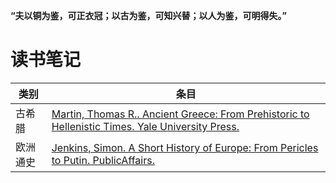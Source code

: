 **“夫以铜为鉴，可正衣冠；以古为鉴，可知兴替；以人为鉴，可明得失。”**



# 读书笔记

| 类别     | 条目                                                         |
| -------- | ------------------------------------------------------------ |
| 古希腊   | [Martin, Thomas R.. Ancient Greece: From Prehistoric to Hellenistic Times. Yale University Press.](https://github.com/kenkaku/history/blob/main/古希腊/古希腊简史-Martin.md) |
| 欧洲通史 | [Jenkins, Simon. A Short History of Europe: From Pericles to Putin. PublicAffairs.](https://github.com/kenkaku/history/blob/main/欧洲通史/欧洲简史-Jenkins.md) |

